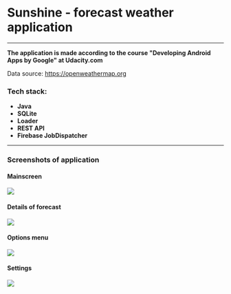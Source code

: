 # Sunshine - forecast weather application
---
**The application is made according to the course "Developing Android Apps by Google" at Udacity.com**

Data source: https://openweathermap.org

### Tech stack:

- **Java**
- **SQLite**
- **Loader**
- **REST API**
- **Firebase JobDispatcher**

---

### Screenshots of application

#### Mainscreen 

![](https://i.ibb.co/mNs0GqZ/Main-screen.jpg)

#### Details of forecast

![](https://i.ibb.co/bRkfhMK/Detail-forecast.jpg)


#### Options menu

![](https://i.ibb.co/pxW1cst/Settings-preference-on-mainscreen.jpg)

#### Settings

![](https://i.ibb.co/qWG6YH4/Settings.jpg)